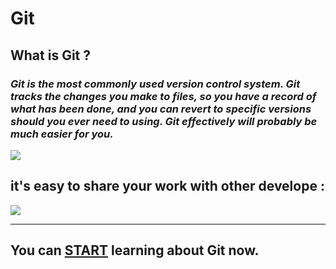 # **Git** 
## What is Git ?
### *Git is the most commonly used version control system. Git tracks the changes you make to files, so you have a record of what has been done, and you can revert to specific versions should you ever need to using. Git effectively will probably be much easier for you.*
 ![](https://www.w3docs.com/uploads/media/default/0001/03/7951296c8fc2c5d0c986993684993064aef3dfa9.png)

 ## it's easy to share your work with other develope :

 ![](https://www.simplilearn.com/ice9/free_resources_article_thumb/business-org.JPG)

___

 ##   You can [START](https://blog.udemy.com/git-tutorial-a-comprehensive-guide/) learning about Git now.

